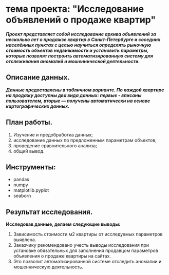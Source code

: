 
 # тема проекта: "Исследование объявлений о продаже квартир" 
 ***Проект представляет собой исследование архива объявлений за несколько лет о продажзе квартир в Санкт-Петербурге и соседних населённых пунктах с целью научиться определять рыночную стоимость объектов недвижимости и установить параметры, которые позволят построить автоматизированную систему для отслеживания аномалий и мошеннической деятельности.***
 ## Описание данных.
***Данные предоставлены в табличном варианте. По каждой квартире на продажу доступны два вида данных: первые - вписаны пользователем, вторые — получены автоматически на основе картографических данных.*** 
## План работы.
1. 	Изучение и предобработка данных;
2. исследование данных по предложенным параметрам объектов;
3. проведение сравнительного анализа;
4.  общий вывод. 
## Инструменты:
-	pandas 
-	 numpy 
-	matplotlib.pyplot 
-	seaborn
 ## Результат исследования.
**Исследовав данные, делаем следующие выводы:**
1. Зависимость стоимости м2 квартиры от исследуемых параметров выявлена.
2. Заказчику рекомендовано учесть выводы исследования при установке обязательных для заполнения продавцом параметров объявления о продаже квартиры на сайтах.
3. Это позволит автоматизированной системе отследить аномалии и мошенническую деятельность.  



